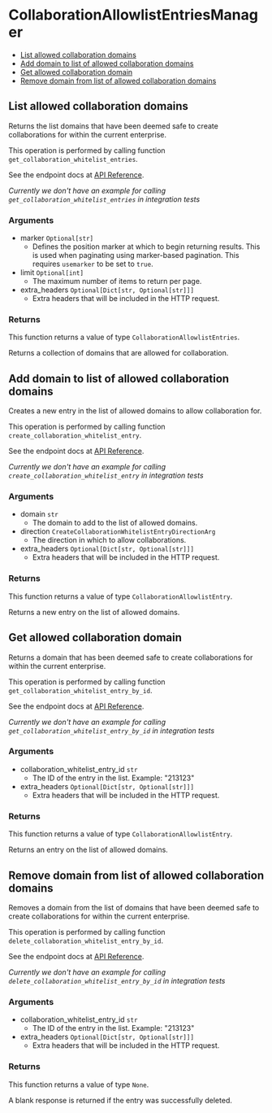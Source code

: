 # CollaborationAllowlistEntriesManager


- [List allowed collaboration domains](#list-allowed-collaboration-domains)
- [Add domain to list of allowed collaboration domains](#add-domain-to-list-of-allowed-collaboration-domains)
- [Get allowed collaboration domain](#get-allowed-collaboration-domain)
- [Remove domain from list of allowed collaboration domains](#remove-domain-from-list-of-allowed-collaboration-domains)

## List allowed collaboration domains

Returns the list domains that have been deemed safe to create collaborations
for within the current enterprise.

This operation is performed by calling function `get_collaboration_whitelist_entries`.

See the endpoint docs at
[API Reference](https://developer.box.com/reference/get-collaboration-whitelist-entries/).

*Currently we don't have an example for calling `get_collaboration_whitelist_entries` in integration tests*

### Arguments

- marker `Optional[str]`
  - Defines the position marker at which to begin returning results. This is used when paginating using marker-based pagination.  This requires `usemarker` to be set to `true`.
- limit `Optional[int]`
  - The maximum number of items to return per page.
- extra_headers `Optional[Dict[str, Optional[str]]]`
  - Extra headers that will be included in the HTTP request.


### Returns

This function returns a value of type `CollaborationAllowlistEntries`.

Returns a collection of domains that are allowed for collaboration.


## Add domain to list of allowed collaboration domains

Creates a new entry in the list of allowed domains to allow
collaboration for.

This operation is performed by calling function `create_collaboration_whitelist_entry`.

See the endpoint docs at
[API Reference](https://developer.box.com/reference/post-collaboration-whitelist-entries/).

*Currently we don't have an example for calling `create_collaboration_whitelist_entry` in integration tests*

### Arguments

- domain `str`
  - The domain to add to the list of allowed domains.
- direction `CreateCollaborationWhitelistEntryDirectionArg`
  - The direction in which to allow collaborations.
- extra_headers `Optional[Dict[str, Optional[str]]]`
  - Extra headers that will be included in the HTTP request.


### Returns

This function returns a value of type `CollaborationAllowlistEntry`.

Returns a new entry on the list of allowed domains.


## Get allowed collaboration domain

Returns a domain that has been deemed safe to create collaborations
for within the current enterprise.

This operation is performed by calling function `get_collaboration_whitelist_entry_by_id`.

See the endpoint docs at
[API Reference](https://developer.box.com/reference/get-collaboration-whitelist-entries-id/).

*Currently we don't have an example for calling `get_collaboration_whitelist_entry_by_id` in integration tests*

### Arguments

- collaboration_whitelist_entry_id `str`
  - The ID of the entry in the list. Example: "213123"
- extra_headers `Optional[Dict[str, Optional[str]]]`
  - Extra headers that will be included in the HTTP request.


### Returns

This function returns a value of type `CollaborationAllowlistEntry`.

Returns an entry on the list of allowed domains.


## Remove domain from list of allowed collaboration domains

Removes a domain from the list of domains that have been deemed safe to create
collaborations for within the current enterprise.

This operation is performed by calling function `delete_collaboration_whitelist_entry_by_id`.

See the endpoint docs at
[API Reference](https://developer.box.com/reference/delete-collaboration-whitelist-entries-id/).

*Currently we don't have an example for calling `delete_collaboration_whitelist_entry_by_id` in integration tests*

### Arguments

- collaboration_whitelist_entry_id `str`
  - The ID of the entry in the list. Example: "213123"
- extra_headers `Optional[Dict[str, Optional[str]]]`
  - Extra headers that will be included in the HTTP request.


### Returns

This function returns a value of type `None`.

A blank response is returned if the entry was
successfully deleted.


